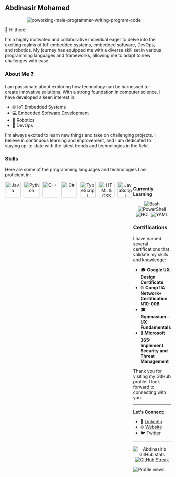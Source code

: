 ## Abdinasir Mohamed 
<div align="center">
  <img src="https://github.com/Abdinasir03/Abdinasir03/assets/115896606/48904a98-e796-467c-935b-ea9c847236c9" alt="coworking-male-programmer-writing-program-code">
</div>

👋 Hi there! 

I'm a highly motivated and collaborative individual eager to delve into the exciting realms of IoT embedded systems, embedded software, DevOps, and robotics. My journey has equipped me with a diverse skill set in various programming languages and frameworks, allowing me to adapt to new challenges with ease.


### About Me :question:

I am passionate about exploring how technology can be harnessed to create innovative solutions. With a strong foundation in computer science, I have developed a keen interest in:

- 🌐 IoT Embedded Systems
- 💻 Embedded Software Development
- 🤖 Robotics
- 🚀 DevOps

I'm always excited to learn new things and take on challenging projects. I believe in continuous learning and improvement, and I am dedicated to staying up-to-date with the latest trends and technologies in the field.

### Skills

Here are some of the programming languages and technologies I am proficient in:

<div style="display: flex; justify-content: space-around;">

<div align="center">
<div style="display: flex; align-items: center; gap: 10px;">
    <img width="50" src="https://github.com/Abdinasir03/Abdinasir03/assets/115896606/d091104f-e7d9-4df5-837c-5d2b2b1aa980" alt="Java">
    <img width="50" src="https://github.com/Abdinasir03/Abdinasir03/assets/115896606/39026a0d-0636-4ed0-b381-1d2d420a262d" alt="Python">
    <img width="50" src="https://github.com/Abdinasir03/Abdinasir03/assets/115896606/08bd2ad0-3c20-40d6-8ffb-f8a5dce0a41d" alt="C++">
    <img width="50" src="https://github.com/Abdinasir03/Abdinasir03/assets/115896606/5c464694-9d72-4033-9c24-61caf246e32d" alt="C#">
    <img width="50" src="https://github.com/Abdinasir03/Abdinasir03/assets/115896606/f30a694b-e35e-40c8-a62b-c1495786fa4b" alt="TypeScript">
    <img width="50" src="https://github.com/Abdinasir03/Abdinasir03/assets/115896606/ff281b74-d7de-497c-88aa-af3225cca97c" alt="HTML & CSS">
    <img width="50" src="https://github.com/Abdinasir03/Abdinasir03/assets/115896606/84505f77-635c-45a1-8b51-c65496ba0bb1" alt="JavaScript">
</div>
</div>

<div>
  
**Currently Learning**
<div align="center">

![Bash](https://img.shields.io/badge/Bash-4EAA25?style=for-the-badge&logo=gnu-bash&logoColor=white) 
![PowerShell](https://img.shields.io/badge/PowerShell-5391FE?style=for-the-badge&logo=powershell&logoColor=white) 
![HCL](https://img.shields.io/badge/HCL-555?style=for-the-badge&logo=hashicorp&logoColor=white) 
![YAML](https://img.shields.io/badge/YAML-000?style=for-the-badge&logo=yaml&logoColor=white) 
</div>

### Certifications

I have earned several certifications that validate my skills and knowledge:

- 🎓 **Google UX Design Certificate**
- 🌐 **CompTIA Network+ Certification N10-008**
- 🎓 **Gymnasium - UX Fundamentals**
- 🔒 **Microsoft 365: Implement Security and Threat Management**

Thank you for visiting my GitHub profile! I look forward to connecting with you.

---

**Let's Connect:**
- 🔗 [LinkedIn](https://www.linkedin.com/in/abdinasir-mohamed-357537254/)
- 🌐 [Website](https://www.yourwebsite.com)
- 🐦 [Twitter](https://twitter.com/yourprofile)

---

<div align="center">
  <img src="https://github-readme-stats.vercel.app/api?username=Abdinasir03&theme=dark&show_icons=true" alt="Abdinasir's GitHub stats" />
</div>

<div align="center">
  <a href="https://git.io/streak-stats">
    <img src="https://streak-stats.demolab.com/?user=Abdinasir03&theme=dark&show" alt="GitHub Streak" />
  </a>
</div>

![Profile views](https://komarev.com/ghpvc/?username=Abdinasir03)






